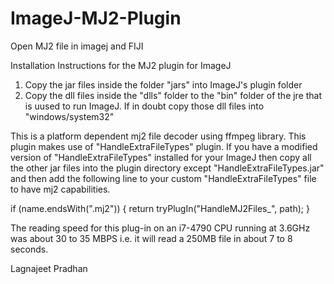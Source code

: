 # ImageJ-MJ2-Plugin
Open MJ2 file in imagej and FIJI

Installation Instructions for the MJ2 plugin for ImageJ

1.	Copy the jar files inside the folder "jars" into ImageJ's plugin folder
2.	Copy the dll files inside the "dlls" folder to the "bin" folder of the jre that is uused to run ImageJ. 
	If in doubt copy those dll files into "windows/system32"


This is a platform dependent mj2 file decoder using ffmpeg library. This plugin makes use of "HandleExtraFileTypes" plugin. If you have a modified version of "HandleExtraFileTypes" installed for your ImageJ then copy all the other jar files into the plugin directory except "HandleExtraFileTypes.jar" and then add the following line to your custom "HandleExtraFileTypes" file to have mj2 capabilities.

if (name.endsWith(".mj2")) 
{
	return tryPlugIn("HandleMJ2Files_", path);
}

The reading speed for this plug-in on an i7-4790 CPU running at 3.6GHz was about 30 to 35 MBPS i.e. it will read a 250MB file in about 7 to 8 seconds.

Lagnajeet Pradhan

